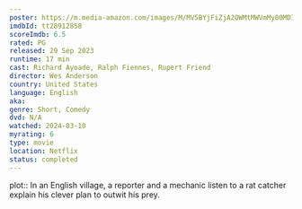 ```yaml
---
poster: https://m.media-amazon.com/images/M/MV5BYjFiZjA2OWMtMWVmMy00MDI1LWI5ODItYjkzNjA3OWMxNTE2XkEyXkFqcGdeQXVyNjc5NjEzNA@@._V1_SX300.jpg
imdbId: tt28912858
scoreImdb: 6.5
rated: PG
released: 29 Sep 2023
runtime: 17 min
cast: Richard Ayoade, Ralph Fiennes, Rupert Friend
director: Wes Anderson
country: United States
language: English
aka: 
genre: Short, Comedy
dvd: N/A
watched: 2024-03-10
myrating: 6
type: movie
location: Netflix
status: completed
---
```


plot:: In an English village, a reporter and a mechanic listen to a rat catcher explain his clever plan to outwit his prey.